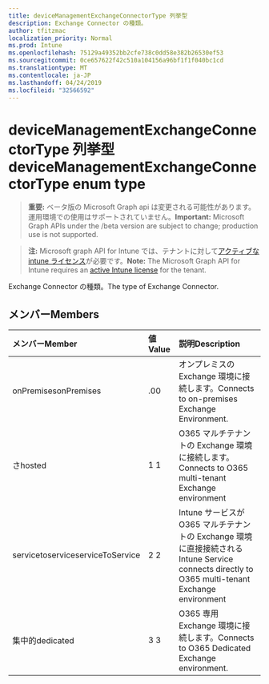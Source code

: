 ```yaml
---
title: deviceManagementExchangeConnectorType 列挙型
description: Exchange Connector の種類。
author: tfitzmac
localization_priority: Normal
ms.prod: Intune
ms.openlocfilehash: 75129a49352bb2cfe738c0dd58e382b26530ef53
ms.sourcegitcommit: 0ce657622f42c510a104156a96bf1f1f040bc1cd
ms.translationtype: MT
ms.contentlocale: ja-JP
ms.lasthandoff: 04/24/2019
ms.locfileid: "32566592"
---
```

# <a name="devicemanagementexchangeconnectortype-enum-type"></a><span data-ttu-id="b6f43-103">deviceManagementExchangeConnectorType 列挙型</span><span class="sxs-lookup"><span data-stu-id="b6f43-103">deviceManagementExchangeConnectorType enum type</span></span>

> <span data-ttu-id="b6f43-104">**重要:** ベータ版の Microsoft Graph api は変更される可能性があります。運用環境での使用はサポートされていません。</span><span class="sxs-lookup"><span data-stu-id="b6f43-104">**Important:** Microsoft Graph APIs under the /beta version are subject to change; production use is not supported.</span></span>

> <span data-ttu-id="b6f43-105">**注:** Microsoft graph API for Intune では、テナントに対して[アクティブな intune ライセンス](https://go.microsoft.com/fwlink/?linkid=839381)が必要です。</span><span class="sxs-lookup"><span data-stu-id="b6f43-105">**Note:** The Microsoft Graph API for Intune requires an [active Intune license](https://go.microsoft.com/fwlink/?linkid=839381) for the tenant.</span></span>

<span data-ttu-id="b6f43-106">Exchange Connector の種類。</span><span class="sxs-lookup"><span data-stu-id="b6f43-106">The type of Exchange Connector.</span></span>

## <a name="members"></a><span data-ttu-id="b6f43-107">メンバー</span><span class="sxs-lookup"><span data-stu-id="b6f43-107">Members</span></span>
|<span data-ttu-id="b6f43-108">メンバー</span><span class="sxs-lookup"><span data-stu-id="b6f43-108">Member</span></span>|<span data-ttu-id="b6f43-109">値</span><span class="sxs-lookup"><span data-stu-id="b6f43-109">Value</span></span>|<span data-ttu-id="b6f43-110">説明</span><span class="sxs-lookup"><span data-stu-id="b6f43-110">Description</span></span>|
|:---|:---|:---|
|<span data-ttu-id="b6f43-111">onPremises</span><span class="sxs-lookup"><span data-stu-id="b6f43-111">onPremises</span></span>|<span data-ttu-id="b6f43-112">.0</span><span class="sxs-lookup"><span data-stu-id="b6f43-112">0</span></span>|<span data-ttu-id="b6f43-113">オンプレミスの Exchange 環境に接続します。</span><span class="sxs-lookup"><span data-stu-id="b6f43-113">Connects to on-premises Exchange Environment.</span></span>|
|<span data-ttu-id="b6f43-114">さ</span><span class="sxs-lookup"><span data-stu-id="b6f43-114">hosted</span></span>|<span data-ttu-id="b6f43-115">1 </span><span class="sxs-lookup"><span data-stu-id="b6f43-115">1</span></span>|<span data-ttu-id="b6f43-116">O365 マルチテナントの Exchange 環境に接続します。</span><span class="sxs-lookup"><span data-stu-id="b6f43-116">Connects to O365 multi-tenant Exchange environment</span></span>|
|<span data-ttu-id="b6f43-117">servicetoservice</span><span class="sxs-lookup"><span data-stu-id="b6f43-117">serviceToService</span></span>|<span data-ttu-id="b6f43-118">2 </span><span class="sxs-lookup"><span data-stu-id="b6f43-118">2</span></span>|<span data-ttu-id="b6f43-119">Intune サービスが O365 マルチテナントの Exchange 環境に直接接続される</span><span class="sxs-lookup"><span data-stu-id="b6f43-119">Intune Service connects directly to O365 multi-tenant Exchange environment</span></span>|
|<span data-ttu-id="b6f43-120">集中的</span><span class="sxs-lookup"><span data-stu-id="b6f43-120">dedicated</span></span>|<span data-ttu-id="b6f43-121">3 </span><span class="sxs-lookup"><span data-stu-id="b6f43-121">3</span></span>|<span data-ttu-id="b6f43-122">O365 専用 Exchange 環境に接続します。</span><span class="sxs-lookup"><span data-stu-id="b6f43-122">Connects to O365 Dedicated Exchange environment.</span></span>|





